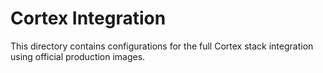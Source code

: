 # Cortex Integration
This directory contains configurations for the full Cortex stack integration using official production images.